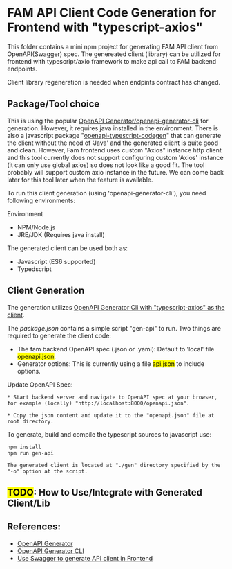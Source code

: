 # FAM API Client Code Generation for Frontend with "typescript-axios"

This folder contains a mini npm project for generating FAM API client from OpenAPI(Swagger) spec. The genereated client (library) can be utilized for frontend with typescript/axio framework to make api call to FAM backend endpoints.

Client library regeneration is needed when endpints contract has changed.

## Package/Tool choice
This is using the popular [OpenAPI Generator/openapi-generator-cli](https://openapi-generator.tech/docs/installation) for generation.
However, it requires java installed in the environment.
There is also a javascript package "[openapi-typescript-codegen](https://www.npmjs.com/package/openapi-typescript-codegen)" that can generate the client without the need of 'Java' and the generated client is quite good and clean. However, Fam frontend uses custom "Axios" instance http client and this tool currently does not support configuring custom 'Axios' instance (it can only use global axios) so does not look like a good fit. The tool probably will support custom axio instance in the future. We can come back later for this tool later when the feature is available.

To run this client generation (using 'openapi-generator-cli'), you need following environments:

Environment
* NPM/Node.js
* JRE/JDK (Requires java install)

The generated client can be used both as:
* Javascript (ES6 supported)
* Typedscript

## Client Generation

The generation utilizes [OpenAPI Generator Cli with "typescript-axios" as the client](https://openapi-generator.tech/docs/generators/typescript-axios).

The *package.json* contains a simple script "gen-api" to run.
Two things are required to generate the client code:
* The fam backend OpenAPI spec (.json or .yaml): Default to 'local' file <mark>openapi.json</mark>.
* Generator options: This is currently using a file <mark>api.json</mark> to include options.

Update OpenAPI Spec:
```
* Start backend server and navigate to OpenAPI spec at your browser, for example (locally) "http://localhost:8000/openapi.json".

* Copy the json content and update it to the "openapi.json" file at root directory.
```

To generate, build and compile the typescript sources to javascript use:
```
npm install
npm run gen-api

The generated client is located at "./gen" directory specified by the "-o" option at the script.

```

## <mark>TODO</mark>: How to Use/Integrate with Generated Client/Lib


## References:
* [OpenAPI Generator](https://openapi-generator.tech/docs/installation)
* [OpenAPI Generator CLI](https://www.npmjs.com/package/@openapitools/openapi-generator-cli)
* [Use Swagger to generate API client in Frontend](https://medium.com/@suraj.kc/use-swagger-to-generate-api-client-in-frontend-60b7d65abf31)